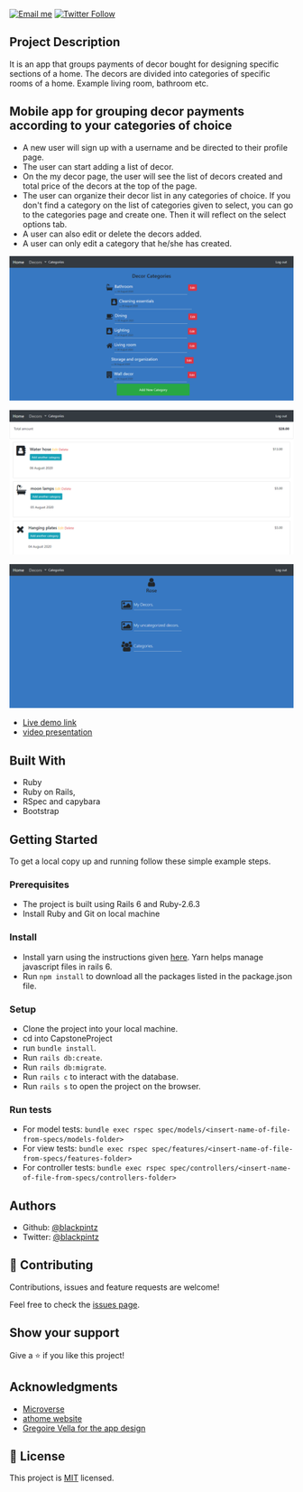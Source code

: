 [![Email me](https://img.shields.io/badge/Hire%2FConsult-Click%20to%20contact-brightgreen)](mailto:rosewanjohi24@gmail.com)
[![Twitter Follow](https://img.shields.io/twitter/follow/blackpintz?label=Tweet%20me&style=social)](https://twitter.com/blackpintz)

## Project Description

It is an app that groups payments of decor bought for designing specific sections of a home. The decors are divided into categories of specific rooms of a home. Example living room, bathroom etc.

## Mobile app for grouping decor payments according to your categories of choice

- A new user will sign up with a username and be directed to their profile page.
- The user can start adding a list of decor. 
- On the my decor page, the user will see the list of decors created and total price of the decors at the top of the page.
- The user can organize their decor list in any categories of choice. If you don't find a category on the list of categories given to select, you can go to the categories page and create one. Then it will reflect on the select options tab.
- A user can also edit or delete the decors added. 
- A user can only edit a category that he/she has created.

![screenshot](images/category_page_index.png)

![screenshot](images/show_page_decor.png)

![screenshot](images/show_page_user.png)

- [Live demo link](https://budgetapp-for-decor.herokuapp.com/)
- [video presentation](https://www.loom.com/share/9cf85feeb8214e1789bdd9df292f5962)

## Built With

- Ruby
- Ruby on Rails,
- RSpec and capybara
- Bootstrap


## Getting Started


To get a local copy up and running follow these simple example steps.

### Prerequisites

- The project is built using Rails 6 and Ruby-2.6.3
- Install Ruby and Git on local machine

### Install

- Install yarn using the instructions given [here](https://classic.yarnpkg.com/en/docs/install/#windows-stable). Yarn helps manage javascript files in rails 6.
- Run ```npm install``` to download all the packages listed in the package.json file.

### Setup

- Clone the project into your local machine.
- cd into CapstoneProject
- run ```bundle install```.
-  Run ```rails db:create```.
- Run ```rails db:migrate```.
- Run ```rails c``` to interact with the database.
- Run ```rails s``` to open the project on the browser.



### Run tests
- For model tests: ```bundle exec rspec spec/models/<insert-name-of-file-from-specs/models-folder>```
- For view tests: ```bundle exec rspec spec/features/<insert-name-of-file-from-specs/features-folder>```
- For controller tests: ```bundle exec rspec spec/controllers/<insert-name-of-file-from-specs/controllers-folder>```


## Authors

- Github: [@blackpintz](https://github.com/blackpintz)
- Twitter: [@blackpintz](https://twitter.com/blackpintz)


## 🤝 Contributing

Contributions, issues and feature requests are welcome!

Feel free to check the [issues page](https://github.com/blackpintz/Capstone-GroupTransactions/pulls).

## Show your support

Give a ⭐️ if you like this project!

## Acknowledgments

- [Microverse](https://www.microverse.org/)
- [athome website](https://www.athome.com/)
- [Gregoire Vella for the app design](https://www.behance.net/gallery/19759151/Snapscan-iOs-design-and-branding?tracking_source=)


## 📝 License

This project is [MIT](lic.url) licensed.
